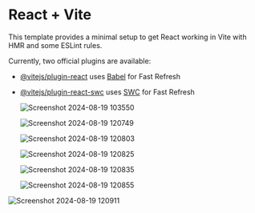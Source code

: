 # React + Vite

This template provides a minimal setup to get React working in Vite with HMR and some ESLint rules.

Currently, two official plugins are available:

- [@vitejs/plugin-react](https://github.com/vitejs/vite-plugin-react/blob/main/packages/plugin-react/README.md) uses [Babel](https://babeljs.io/) for Fast Refresh
- [@vitejs/plugin-react-swc](https://github.com/vitejs/vite-plugin-react-swc) uses [SWC](https://swc.rs/) for Fast Refresh

  ![Screenshot 2024-08-19 103550](https://github.com/user-attachments/assets/4b87d24b-3146-41cf-80ad-4137c779a21b)

  ![Screenshot 2024-08-19 120749](https://github.com/user-attachments/assets/9f7c7acd-220b-4dc6-bad1-b61cdb737749)

  ![Screenshot 2024-08-19 120803](https://github.com/user-attachments/assets/ca1ad990-c34b-4c6b-9e39-70512b7cf968)

  ![Screenshot 2024-08-19 120825](https://github.com/user-attachments/assets/670176b4-c0f1-435a-b1b5-97ab6ec2613f)

  ![Screenshot 2024-08-19 120835](https://github.com/user-attachments/assets/4f5e494f-a98a-4b71-bbf1-efb4d74c5716)

  ![Screenshot 2024-08-19 120855](https://github.com/user-attachments/assets/56837ca8-aaac-4f13-bae3-1cd913021b8a)

![Screenshot 2024-08-19 120911](https://github.com/user-attachments/assets/2cbdd836-4f54-4b0f-94cf-45efe1fb6c4c)





